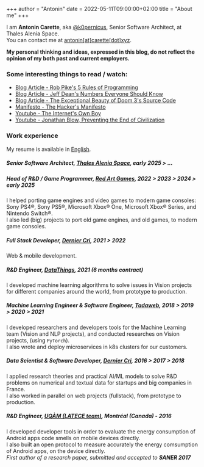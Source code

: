 +++
author = "Antonin"
date = 2022-05-11T09:00:00+02:00
title = "About me"
+++

I am **Antonin Carette**, aka [@k0pernicus](https://github.com/k0pernicus), Senior Software Architect, at Thales Alenia Space.  
You can contact me at [antonin[at]carette[dot]xyz](mailto:antonin@carette.xyz).

**My personal thinking and ideas, expressed in this blog, do not reflect the opinion of my both past and current employers.**

### Some interesting things to read / watch:

* [Blog Article - Rob Pike's 5 Rules of Programming](https://users.ece.utexas.edu/~adnan/pike.html)
* [Blog Article - Jeff Dean's Numbers Everyone Should Know](http://highscalability.com/numbers-everyone-should-know)
* [Blog Article - The Exceptional Beauty of Doom 3's Source Code](https://kotaku.com/the-exceptional-beauty-of-doom-3s-source-code-5975610)
* [Manifesto - The Hacker's Manifesto](https://www.usc.edu/~douglast/202/lecture23/manifesto.html)
* [Youtube - The Internet's Own Boy](https://www.youtube.com/watch?v=9vz06QO3UkQ)
* [Youtube - Jonathan Blow, Preventing the End of Civilization](https://www.youtube.com/watch?v=ZSRHeXYDLko)

### Work experience

My resume is available in [English](/CARETTE_EN_cv.pdf).

##### Senior Software Architect, **[Thales Alenia Space](https://www.thalesaleniaspace.com)**, _early 2025 > ..._

##### Head of R&D / Game Programmer, **[Red Art Games](https://www.redartgames.com)**, _2022 > 2023 > 2024 > early 2025_
I helped porting game engines and video games to modern game consoles: Sony PS4®, Sony PS5®, Microsoft Xbox® One, Microsoft Xbox® Series, and Nintendo Switch®.  
I also led (big) projects to port old game engines, and old games, to modern game
consoles.

##### Full Stack Developer, **[Dernier Cri](https://derniercri.io)**, _2021 > 2022_
Web & mobile development.

##### R&D Engineer, **[DataThings](https://datathings.com/)**, _2021 (6 months contract)_
I developed machine learning algorithms to solve issues in Vision projects for different companies around the world, from prototype to production.

##### Machine Learning Engineer & Software Engineer, **[Tadaweb](https://tadaweb.com/)**, _2018 > 2019 > 2020 > 2021_  
I developed researchers and developers tools for the Machine Learning team (Vision and NLP projects), and conducted researches
on Vision projects, (using `PyTorch`).  
I also wrote and deploy microservices in k8s clusters for our customers.

##### Data Scientist & Software Developer, **[Dernier Cri](https://derniercri.io)**, _2016 > 2017 > 2018_
I applied research theories and practical AI/ML models to solve R&D problems on numerical and textual data for startups and big companies in France.  
I also worked in parallel on web projects (fullstack), from prototype to production.

##### R&D Engineer, **[UQÀM (LATECE team)](https://latece.uqam.ca/)**, Montréal (Canada) - _2016_
I developed developer tools in order to evaluate the energy consumption of Android apps code smells on mobile devices directly.  
I also built an open protocol to measure accurately the energy comsumption of Android apps, on the device directly.  
_First author of a research paper, submitted and accepted to **SANER 2017**_
